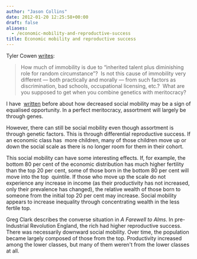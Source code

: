 ```yaml
---
author: "Jason Collins"
date: 2012-01-20 12:25:58+00:00
draft: false
aliases:
  - /economic-mobility-and-reproductive-success
title: Economic mobility and reproductive success
---
```


Tyler Cowen [writes](http://marginalrevolution.com/marginalrevolution/why-economic-mobility-measures-are-overrated.html):


<blockquote>How much of immobility is due to “inherited talent plus diminishing role for random circumstance”?  Is not this cause of immobility very different — both practically and morally — from such factors as discrimination, bad schools, occupational licensing, etc.?  What are you supposed to get when you combine genetics with meritocracy?</blockquote>


I have  [written](https://www.jasoncollins.blog/low-social-mobility-equals-success/) before about how decreased social mobility may be a sign of equalised opportunity. In a perfect meritocracy, assortment will largely be through genes.

However, there can still be social mobility even though assortment is through genetic factors. This is through differential reproductive success. If an economic class has  more children, many of those children move up or down the social scale as there is no longer room for them in their cohort.

This social mobility can have some interesting effects. If, for example, the bottom 80 per cent of the economic distribution has much higher fertility than the top 20 per cent, some of those born in the bottom 80 per cent will move into the top  quintile. If those who move up the scale do not experience any increase in income (as their productivity has not increased, only their prevalence has changed), the relative wealth of those born to someone from the initial top 20 per cent may increase. Social mobility appears to increase inequality through concentrating wealth in the less fertile top.

Greg Clark describes the converse situation in *A Farewell to Alms*. In pre-Industrial Revolution England, the rich had higher reproductive success. There was necessarily downward social mobility. Over time, the population became largely composed of those from the top. Productivity increased among the lower classes, but many of them weren't from the lower classes at all.
